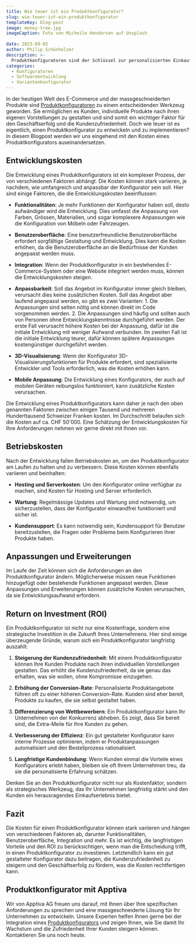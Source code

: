 ```yaml
---
title: Wie teuer ist ein Produktkonfigurator?
slug: wie-teuer-ist-ein-produktkonfigurator
templateKey: blog-post
image: money-tree.jpg
imageCaption: Foto von Micheile Henderson auf Unsplash
  
date: 2023-09-05
author: Philip Schönholzer
description: >-
  Produktkonfiguratoren sind der Schlüssel zur personalisierten Einkaufserfahrung. Doch was kostet ihre Entwicklung und Integration? Die Antwort ist vielschichtig. In diesem Artikel erfahren Sie, welche Faktoren die Kosten beeinflussen und warum die Investition sich langfristig auszahlt. 
categories:
  - Konfiguratoren
  - Softwareentwicklung
  - Variantenkonfigurator
---
```


In der heutigen Welt des E-Commerce und der massgeschneiderten Produkte sind [Produktkonfiguratoren](/produktkonfiguratoren/) zu einem entscheidenden Werkzeug geworden. Sie ermöglichen es Kunden, individuelle Produkte nach ihren eigenen Vorstellungen zu gestalten und sind somit ein wichtiger Faktor für den Geschäftserfolg und die Kundenzufriedenheit. Doch wie teuer ist es eigentlich, einen Produktkonfigurator zu entwickeln und zu implementieren? In diesem Blogpost werden wir uns eingehend mit den Kosten eines Produktkonfigurators auseinandersetzen.

## Entwicklungskosten

Die Entwicklung eines Produktkonfigurators ist ein komplexer Prozess, der von verschiedenen Faktoren abhängt. Die Kosten können stark variieren, je nachdem, wie umfangreich und anpassbar der Konfigurator sein soll. Hier sind einige Faktoren, die die Entwicklungskosten beeinflussen:

- **Funktionalitäten**: Je mehr Funktionen der Konfigurator haben soll, desto aufwändiger wird die Entwicklung. Dies umfasst die Anpassung von Farben, Grössen, Materialien, und sogar komplexere Anpassungen wie die Konfiguration von Möbeln oder Fahrzeugen.

- **Benutzeroberfläche**: Eine benutzerfreundliche Benutzeroberfläche erfordert sorgfältige Gestaltung und Entwicklung. Dies kann die Kosten erhöhen, da die Benutzeroberfläche an die Bedürfnisse der Kunden angepasst werden muss.

- **Integration**: Wenn der Produktkonfigurator in ein bestehendes E-Commerce-System oder eine Website integriert werden muss, können die Entwicklungskosten steigen.

- **Anpassbarkeit**: Soll das Angebot im Konfigurator immer gleich bleiben, verursacht dies keine zusätzlichen Kosten. Soll das Angebot aber laufend angepasst werden, so gibt es zwei Varianten: 1. Die Anpassungen sind selten nötig und können direkt im Code vorgenommen werden. 2. Die Anpassungen sind häufig und sollten auch von Personen ohne Entwicklungskenntnisse durchgeführt werden. Der erste Fall verursacht höhere Kosten bei der Anpassung, dafür ist die initiale Entwicklung mit weniger Aufwand verbunden. Im zweiten Fall ist die initiale Entwicklung teurer, dafür können spätere Anpassungen kostengünstiger durchgeführt werden.

- **3D-Visualisierung**: Wenn der Konfigurator 3D-Visualisierungsfunktionen für Produkte erfordert, sind spezialisierte Entwickler und Tools erforderlich, was die Kosten erhöhen kann.

- **Mobile Anpassung**: Die Entwicklung eines Konfigurators, der auch auf mobilen Geräten reibungslos funktioniert, kann zusätzliche Kosten verursachen.

Die Entwicklung eines Produktkonfigurators kann daher je nach den oben genannten Faktoren zwischen einigen Tausend und mehreren Hunderttausend Schweizer Franken kosten. Im Durchschnitt belaufen sich die Kosten auf ca. CHF 50'000. Eine Schätzung der Entwicklungskosten für Ihre Anforderungen nehmen wir gerne direkt mit Ihnen vor.

## Betriebskosten

Nach der Entwicklung fallen Betriebskosten an, um den Produktkonfigurator am Laufen zu halten und zu verbessern. Diese Kosten können ebenfalls variieren und beinhalten:

- **Hosting und Serverkosten**: Um den Konfigurator online verfügbar zu machen, sind Kosten für Hosting und Server erforderlich.

- **Wartung**: Regelmässige Updates und Wartung sind notwendig, um sicherzustellen, dass der Konfigurator einwandfrei funktioniert und sicher ist.

- **Kundensupport**: Es kann notwendig sein, Kundensupport für Benutzer bereitzustellen, die Fragen oder Probleme beim Konfigurieren ihrer Produkte haben.

## Anpassungen und Erweiterungen

Im Laufe der Zeit können sich die Anforderungen an den Produktkonfigurator ändern. Möglicherweise müssen neue Funktionen hinzugefügt oder bestehende Funktionen angepasst werden. Diese Anpassungen und Erweiterungen können zusätzliche Kosten verursachen, da sie Entwicklungsaufwand erfordern.

## Return on Investment (ROI)

Ein Produktkonfigurator ist nicht nur eine Kostenfrage, sondern eine strategische Investition in die Zukunft Ihres Unternehmens. Hier sind einige überzeugende Gründe, warum sich ein Produktkonfigurator langfristig auszahlt:

1. **Steigerung der Kundenzufriedenheit**: Mit einem Produktkonfigurator können Ihre Kunden Produkte nach ihren individuellen Vorstellungen gestalten. Das erhöht die Kundenzufriedenheit, da sie genau das erhalten, was sie wollen, ohne Kompromisse einzugehen.

1. **Erhöhung der Conversion-Rate**: Personalisierte Produktangebote führen oft zu einer höheren Conversion-Rate. Kunden sind eher bereit, Produkte zu kaufen, die sie selbst gestaltet haben.

1. **Differenzierung von Wettbewerbern**: Ein Produktkonfigurator kann Ihr Unternehmen von der Konkurrenz abheben. Es zeigt, dass Sie bereit sind, die Extra-Meile für Ihre Kunden zu gehen.

1. **Verbesserung der Effizienz**: Ein gut gestalteter Konfigurator kann interne Prozesse optimieren, indem er Produktanpassungen automatisiert und den Bestellprozess rationalisiert.

1. **Langfristige Kundenbindung**: Wenn Kunden einmal die Vorteile eines Konfigurators erlebt haben, bleiben sie oft Ihrem Unternehmen treu, da sie die personalisierte Erfahrung schätzen.

Denken Sie an den Produktkonfigurator nicht nur als Kostenfaktor, sondern als strategisches Werkzeug, das Ihr Unternehmen langfristig stärkt und den Kunden ein herausragendes Einkaufserlebnis bietet.

## Fazit

Die Kosten für einen Produktkonfigurator können stark variieren und hängen von verschiedenen Faktoren ab, darunter Funktionalitäten, Benutzeroberfläche, Integration und mehr. Es ist wichtig, die langfristigen Vorteile und den ROI zu berücksichtigen, wenn man die Entscheidung trifft, in einen Produktkonfigurator zu investieren. Letztendlich kann ein gut gestalteter Konfigurator dazu beitragen, die Kundenzufriedenheit zu steigern und den Geschäftserfolg zu fördern, was die Kosten rechtfertigen kann.

## Produktkonfigurator mit Apptiva

Wir von Apptiva AG freuen uns darauf, mit Ihnen über Ihre spezifischen Anforderungen zu sprechen und eine massgeschneiderte Lösung für Ihr Unternehmen zu entwickeln. Unsere Experten helfen Ihnen gerne bei der Integration eines [Produktkonfigurators](/produktkonfiguratoren/) und zeigen Ihnen, wie Sie damit Ihr Wachstum und die Zufriedenheit Ihrer Kunden steigern können. Kontaktieren Sie uns noch heute.
